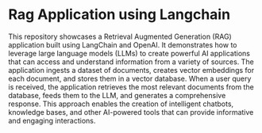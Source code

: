 # Rag Application using Langchain
 This repository showcases a Retrieval Augmented Generation (RAG) application built using LangChain and OpenAI. It demonstrates how to leverage large language models (LLMs) to create powerful AI applications that can access and understand information from a variety of sources. The application ingests a dataset of documents, creates vector embeddings for each document, and stores them in a vector database. When a user query is received, the application retrieves the most relevant documents from the database, feeds them to the LLM, and generates a comprehensive response. This approach enables the creation of intelligent chatbots, knowledge bases, and other AI-powered tools that can provide informative and engaging interactions.

